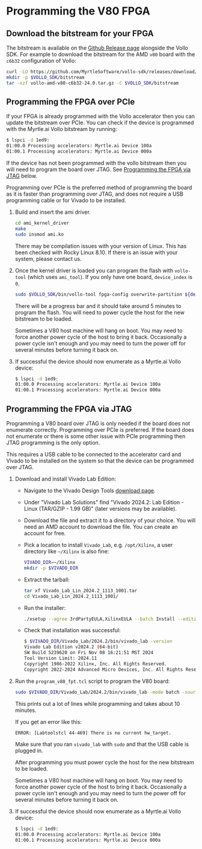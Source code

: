 # Programming the V80 FPGA

## Download the bitstream for your FPGA

The bitstream is available on the [Github Release page] alongside the Vollo SDK. For example to
download the bitstream for the AMD `v80` board with the `c6b32` configuration of Vollo:

[Github Release page]: https://github.com/MyrtleSoftware/vollo-sdk/releases/

```sh
curl -LO https://github.com/MyrtleSoftware/vollo-sdk/releases/download/v24.0.0/vollo-amd-v80-c6b32-24.0.tar.gz
mkdir -p $VOLLO_SDK/bitstream
tar -xzf vollo-amd-v80-c6b32-24.0.tar.gz -C $VOLLO_SDK/bitstream
```

## Programming the FPGA over PCIe

If your FPGA is already programmed with the Vollo accelerator then you can update the bitstream over
PCIe. You can check if the device is programmed with the Myrtle.ai Vollo bitstream by running:

```sh
$ lspci -d 1ed9:
01:00.0 Processing accelerators: Myrtle.ai Device 100a
01:00.1 Processing accelerators: Myrtle.ai Device 000a
```

If the device has not been programmed with the vollo bitstream then you will need to program the board
over JTAG. See [Programming the FPGA via JTAG](#programming-the-fpga-via-jtag) below.

Programming over PCIe is the preferred method of programming the board as it is faster than
programming over JTAG, and does not require a USB programming cable or for Vivado to be installed.

1. Build and insert the ami driver.

   ```sh
   cd ami_kernel_driver
   make
   sudo insmod ami.ko
   ```

   There may be compilation issues with your version of Linux. This has been checked with Rocky Linux
   8.10. If there is an issue with your system, please contact us.

2. Once the kernel driver is loaded you can program the flash with `vollo-tool` (which uses
   `ami_tool`). If you only have one board, `device_index` is `0`.

   ```sh
   sudo $VOLLO_SDK/bin/vollo-tool fpga-config overwrite-partition ${device_index:?} $VOLLO_SDK/bitstream/vollo-amd-v80-c6b32.pdi USER_IMAGE
   ```

   There will be a progress bar and it should take around 5 minutes to program the flash. You will
   need to power cycle the host for the new bitstream to be loaded.

   <div class="warning">
   Sometimes a V80 host machine will hang on boot. You may need to force another power cycle of the
   host to bring it back. Occasionally a power cycle isn't enough and you may need to turn the power
   off for several minutes before turning it back on.
   </div>

3. If successful the device should now enumerate as a Myrtle.ai Vollo device:

   ```sh
   $ lspci -d 1ed9:
   01:00.0 Processing accelerators: Myrtle.ai Device 100a
   01:00.1 Processing accelerators: Myrtle.ai Device 000a
   ```

## Programming the FPGA via JTAG

Programming a V80 board over JTAG is only needed if the board does not enumerate correctly.
Programming over PCIe is preferred. If the board does not enumerate or there is some other issue
with PCIe programming then JTAG programming is the only option.

This requires a USB cable to be connected to the accelerator card and Vivado to be installed on the
system so that the device can be programmed over JTAG.

[download page]: https://www.xilinx.com/support/download/index.html/content/xilinx/en/downloadNav/vivado-design-tools.html

1. Download and install Vivado Lab Edition:

    - Navigate to the Vivado Design Tools [download page].
    - Under "Vivado Lab Solutions" find "Vivado 2024.2: Lab Edition - Linux (TAR/GZIP - 1.99 GB)" (later versions may be available).
    - Download the file and extract it to a directory of your choice. You will need an AMD account
      to download the file. You can create an account for free.
    - Pick a location to install `Vivado_Lab`, e.g. `/opt/Xilinx`, a user directory like `~/Xilinx` is
      also fine:

      ```sh
      VIVADO_DIR=~/Xilinx
      mkdir -p $VIVADO_DIR
      ```

    - Extract the tarball:

      ```sh
      tar xf Vivado_Lab_Lin_2024.2_1113_1001.tar
      cd Vivado_Lab_Lin_2024.2_1113_1001/
      ```

    - Run the installer:

      ```sh
      ./xsetup --agree 3rdPartyEULA,XilinxEULA --batch Install --edition "Vivado Lab Edition (Standalone)" --location $VIVADO_DIR
      ```

    - Check that installation was successful:

      ```sh
      $ $VIVADO_DIR/Vivado_Lab/2024.2/bin/vivado_lab -version
      Vivado Lab Edition v2024.2 (64-bit)
      SW Build 5239620 on Fri Nov 08 16:21:51 MST 2024
      Tool Version Limit: 2024.11
      Copyright 1986-2022 Xilinx, Inc. All Rights Reserved.
      Copyright 2022-2024 Advanced Micro Devices, Inc. All Rights Reserved.
      ```

2. Run the `program_v80_fpt.tcl` script to program the V80 board:

    ```sh
    sudo $VIVADO_DIR/Vivado_Lab/2024.2/bin/vivado_lab -mode batch -source ./flash_vollo-amd-v80-c6b32.tcl
    ```

   This prints out a lot of lines while programming and takes about 10 minutes.

   If you get an error like this:

   ```sh
   ERROR: [Labtoolstcl 44-469] There is no current hw_target.
   ```

   Make sure that you ran `vivado_lab` with `sudo` and that the USB cable is plugged in.

   After programming you must power cycle the host for the new bitstream to be loaded.

   <div class="warning">
   Sometimes a V80 host machine will hang on boot. You may need to force another power cycle of the
   host to bring it back. Occasionally a power cycle isn't enough and you may need to turn the power
   off for several minutes before turning it back on.
   </div>

3. If successful the device should now enumerate as a Myrtle.ai Vollo device:

   ```sh
   $ lspci -d 1ed9:
   01:00.0 Processing accelerators: Myrtle.ai Device 100a
   01:00.1 Processing accelerators: Myrtle.ai Device 000a
   ```
